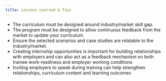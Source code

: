 ```yaml
---
title: Lessons Learned & Tips
---
```


- The curriculum must be designed around industry/market skill gap.
- The program must be designed to allow continuous feedback from the market to update
your curriculum.
- Ensure the selected scenarios and case studies are relatable to the industry/market.
- Creating internship opportunities is important for building relationships with employers
and can also act as a feedback mechanism on both trainee work-readiness and
employer working conditions
- Inviting employers to speak during training can help strengthen relationships, curriculum
content and learning outcomes